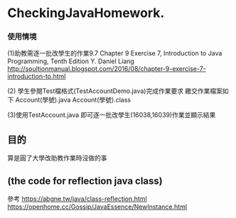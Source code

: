 # CheckingJavaHomework.

### 使用情境
(1)助教需逐一批改學生的作業9.7
Chapter 9 Exercise 7, Introduction to Java Programming, Tenth Edition Y. Daniel Liang
http://soultionmanual.blogspot.com/2016/08/chapter-9-exercise-7-introduction-to.html

(2)
學生參閱Test檔格式(TestAccountDemo.java)完成作業要求
繳交作業檔案如下
Account(學號).java
Account(學號).class

(3)使用TestAccount.java
即可逐一批改學生(16038,16039)作業並顯示結果

## 目的
算是圓了大學改助教作業時沒做的事

## (the code for reflection java class)
參考
https://abgne.tw/java/class-reflection.html
https://openhome.cc/Gossip/JavaEssence/NewInstance.html
